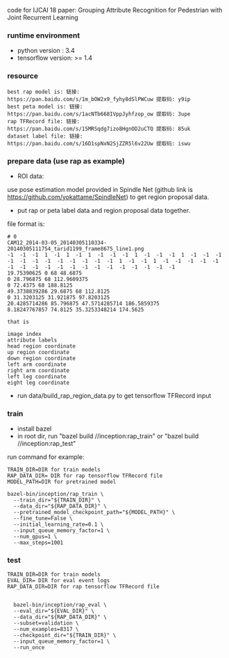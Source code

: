 
code for IJCAI 18 paper: Grouping Attribute Recognition for Pedestrian with Joint Recurrent Learning

### runtime environment

- python version : 3.4
- tensorflow version: >= 1.4

### resource
    best rap model is: 链接: https://pan.baidu.com/s/1m_bOW2x9_fyhy8dSlPWCuw 提取码: y9ip 
    best peta model is: 链接: https://pan.baidu.com/s/1acNTb668IVppJyhfzop_ow 提取码: 3upe
    rap TFRecord file: 链接: https://pan.baidu.com/s/15MRSqdg7izo8HgnOD2uCTQ 提取码: 85uk 
    dataset label file: 链接: https://pan.baidu.com/s/16D1spNxN2SjZZR5l6v22Uw 提取码: iswu

### prepare data (use rap as example)
- ROI data: 

use pose estimation model provided in Spindle Net (github link is https://github.com/yokattame/SpindleNet)  to get region proposal data.
    
- put rap or peta label data and region proposal data together.

file format is:

    # 0 
    CAM12_2014-03-05_20140305110334-20140305111754_tarid1199_frame8675_line1.png
    -1  -1  -1  1  -1  1  -1  1  -1  -1  -1  1  -1  -1  -1  1  -1  -1  -1  -1  -1  -1  -1  -1  -1  -1  -1  -1  1  -1  -1  1  -1  -1  -1  -1  -1  -1  -1  -1  -1  -1  -1  -1  -1  -1  -1  -1  -1  -1  -1
    19.75390625 0 68 48.6875
    0 28.796875 68 112.9609375
    0 72.4375 68 188.8125
    49.3738839286 29.6875 68 112.8125
    0 31.3203125 31.921875 97.8203125
    20.4285714286 85.796875 47.5714285714 186.5859375
    8.18247767857 74.8125 35.3253348214 174.5625
    
    that is

    image index
    attribute labels
    head region coordinate
    up region coordinate
    down region coordinate
    left arm coordinate
    right arm coordinate
    left leg coordinate
    eight leg coordinate
- run data/build_rap_region_data.py to get tensorflow TFRecord input


### train


- install bazel
- in root dir, run  "bazel build //inception:rap_train"  or "bazel build //inception:rap_test"



run command for example:

    TRAIN_DIR=DIR for train models
    RAP_DATA_DIR= DIR for rap tensorflow TFRecord file
    MODEL_PATH=DIR for pretrained model
    
    bazel-bin/inception/rap_train \
      --train_dir="${TRAIN_DIR}" \
      --data_dir="${RAP_DATA_DIR}" \
      --pretrained_model_checkpoint_path="${MODEL_PATH}" \
      --fine_tune=False \
      --initial_learning_rate=0.1 \
      --input_queue_memory_factor=1 \
      --num_gpus=1 \
      --max_steps=1001
      
### test
        
    TRAIN_DIR=DIR for train models
    EVAL_DIR= DIR for eval event logs
    RAP_DATA_DIR=DIR for rap tensorflow TFRecord file

        
      bazel-bin/inception/rap_eval \
      --eval_dir="${EVAL_DIR}" \
      --data_dir="${RAP_DATA_DIR}" \
      --subset=validation \
      --num_examples=8317 \
      --checkpoint_dir="${TRAIN_DIR}" \
      --input_queue_memory_factor=1 \
      --run_once
      


